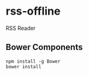 # rss-offline
RSS Reader

Bower Components
----------------

    npm install -g Bower
    bower install
